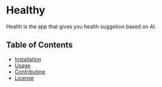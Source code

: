 # Healthy
Health is the app that gives you health suggetion based on AI.

## Table of Contents
- [Installation](#installation)
- [Usage](#usage)
- [Contributing](#contributing)
- [License](#license)

